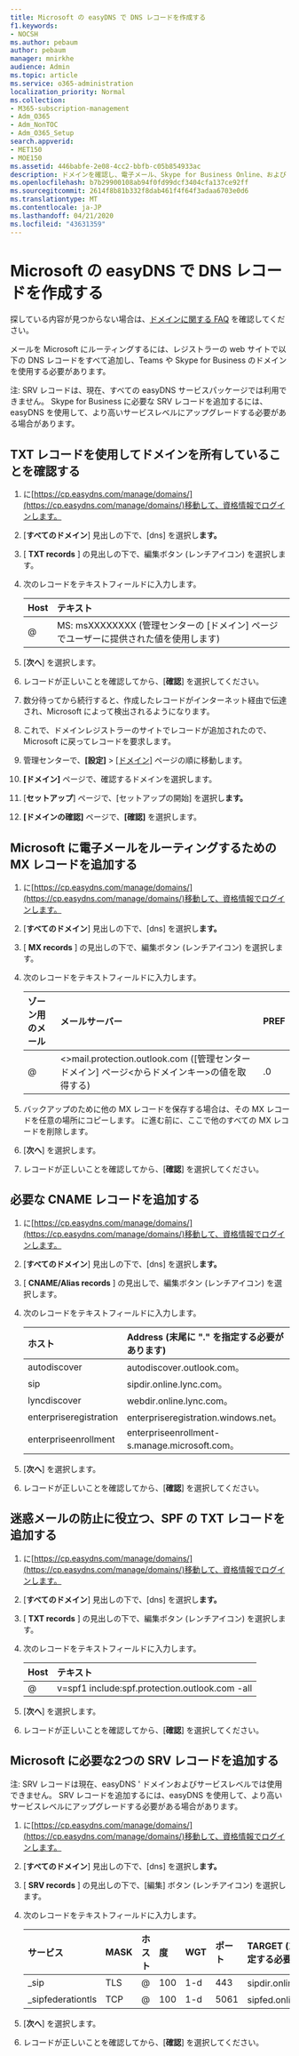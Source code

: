 ```yaml
---
title: Microsoft の easyDNS で DNS レコードを作成する
f1.keywords:
- NOCSH
ms.author: pebaum
author: pebaum
manager: mnirkhe
audience: Admin
ms.topic: article
ms.service: o365-administration
localization_priority: Normal
ms.collection:
- M365-subscription-management
- Adm_O365
- Adm_NonTOC
- Adm_O365_Setup
search.appverid:
- MET150
- MOE150
ms.assetid: 446babfe-2e08-4cc2-bbfb-c05b854933ac
description: ドメインを確認し、電子メール、Skype for Business Online、および easyDNS のその他のサービスの DNS レコードを Microsoft 用にセットアップする方法について説明します。
ms.openlocfilehash: b7b29900108ab94f0fd99dcf3404cfa137ce92ff
ms.sourcegitcommit: 2614f8b81b332f8dab461f4f64f3adaa6703e0d6
ms.translationtype: MT
ms.contentlocale: ja-JP
ms.lasthandoff: 04/21/2020
ms.locfileid: "43631359"
---
```

# <a name="create-dns-records-at-easydns-for-microsoft"></a>Microsoft の easyDNS で DNS レコードを作成する

探している内容が見つからない場合は、[ドメインに関する FAQ](../setup/domains-faq.md) を確認してください。 
  
メールを Microsoft にルーティングするには、レジストラーの web サイトで以下の DNS レコードをすべて追加し、Teams や Skype for Business のドメインを使用する必要があります。
  
注: SRV レコードは、現在、すべての easyDNS サービスパッケージでは利用できません。 Skype for Business に必要な SRV レコードを追加するには、easyDNS を使用して、より高いサービスレベルにアップグレードする必要がある場合があります。
  
## <a name="verify-that-you-own-the-domain-with-a-txt-record"></a>TXT レコードを使用してドメインを所有していることを確認する

1. に[https://cp.easydns.com/manage/domains/](https://cp.easydns.com/manage/domains/)移動して、資格情報でログインします。 
    
2. [**すべてのドメイン**] 見出しの下で、[dns] を選択し**ます。**
    
3. [ **TXT records** ] の見出しの下で、編集ボタン (レンチアイコン) を選択します。 
    
4. 次のレコードをテキストフィールドに入力します。
    
    |**Host**|**テキスト**|
    |:-----|:-----|
    |@  <br/> |MS: msXXXXXXXX (管理センターの [ドメイン] ページでユーザーに提供された値を使用します)  <br/> |
   
5. [**次へ**] を選択します。 
    
6. レコードが正しいことを確認してから、[**確認**] を選択してください。 
    
7. 数分待ってから続行すると、作成したレコードがインターネット経由で伝達され、Microsoft によって検出されるようになります。
    
8. これで、ドメインレジストラーのサイトでレコードが追加されたので、Microsoft に戻ってレコードを要求します。
    
9. 管理センターで、**[設定]** \> <a href="https://go.microsoft.com/fwlink/p/?linkid=834818" target="_blank">[ドメイン]</a> ページの順に移動します。
    
10. **[ドメイン]** ページで、確認するドメインを選択します。 
    
11. [**セットアップ**] ページで、[セットアップの開始] を選択し**ます。**
    
12. **[ドメインの確認]** ページで、**[確認]** を選択します。 
    
## <a name="add-an-mx-record-to-route-email-to-microsoft"></a>Microsoft に電子メールをルーティングするための MX レコードを追加する

1. に[https://cp.easydns.com/manage/domains/](https://cp.easydns.com/manage/domains/)移動して、資格情報でログインします。 
    
2. [**すべてのドメイン**] 見出しの下で、[dns] を選択し**ます。**
    
3. [ **MX records** ] の見出しの下で、編集ボタン (レンチアイコン) を選択します。 
    
4. 次のレコードをテキストフィールドに入力します。
    
    |**ゾーン用のメール**|**メールサーバー**|**PREF**|
    |:-----|:-----|:-----|
    |@  <br/> |\<\>mail.protection.outlook.com ([管理センタードメイン] ページ\<からドメインキー\>の値を取得する)  <br/> |.0  <br/> |
   
2. バックアップのために他の MX レコードを保存する場合は、その MX レコードを任意の場所にコピーします。 に進む前に、ここで他のすべての MX レコードを削除します。
    
5. [**次へ**] を選択します。 
    
6. レコードが正しいことを確認してから、[**確認**] を選択してください。 
    
## <a name="add-the-required-cname-records"></a>必要な CNAME レコードを追加する

1. に[https://cp.easydns.com/manage/domains/](https://cp.easydns.com/manage/domains/)移動して、資格情報でログインします。 
    
2. [**すべてのドメイン**] 見出しの下で、[dns] を選択し**ます。**
    
3. [ **CNAME/Alias records** ] の見出しで、編集ボタン (レンチアイコン) を選択します。 
    
4. 次のレコードをテキストフィールドに入力します。


    |**ホスト**|**Address (末尾に "." を指定する必要があります)**|
    |:-----|:-----|
    |autodiscover  <br/> |autodiscover.outlook.com。  <br/> |
    |sip  <br/> |sipdir.online.lync.com。  <br/> |
    |lyncdiscover  <br/> |webdir.online.lync.com。  <br/> |
    |enterpriseregistration  <br/> |enterpriseregistration.windows.net。  <br/> |
    |enterpriseenrollment  <br/> |enterpriseenrollment-s.manage.microsoft.com。  <br/> |
   
5. [**次へ**] を選択します。 
    
6. レコードが正しいことを確認してから、[**確認**] を選択してください。 
    
## <a name="add-a-txt-record-for-spf-to-help-prevent-email-spam"></a>迷惑メールの防止に役立つ、SPF の TXT レコードを追加する

1. に[https://cp.easydns.com/manage/domains/](https://cp.easydns.com/manage/domains/)移動して、資格情報でログインします。 
    
2. [**すべてのドメイン**] 見出しの下で、[dns] を選択し**ます。**
    
3. [ **TXT records** ] の見出しの下で、編集ボタン (レンチアイコン) を選択します。 
    
4. 次のレコードをテキストフィールドに入力します。
    
    |**Host**|**テキスト**|
    |:-----|:-----|
    |@  <br/> |v=spf1 include:spf.protection.outlook.com -all  <br/> |
   
5. [**次へ**] を選択します。 
    
6. レコードが正しいことを確認してから、[**確認**] を選択してください。 
    
## <a name="add-the-two-srv-records-that-are-required-for-microsoft"></a>Microsoft に必要な2つの SRV レコードを追加する

注: SRV レコードは現在、easyDNS ' ドメインおよびサービスレベルでは使用できません。 SRV レコードを追加するには、easyDNS を使用して、より高いサービスレベルにアップグレードする必要がある場合があります。 
  
1. に[https://cp.easydns.com/manage/domains/](https://cp.easydns.com/manage/domains/)移動して、資格情報でログインします。 
    
2. [**すべてのドメイン**] 見出しの下で、[dns] を選択し**ます。**
    
3. [ **SRV records** ] の見出しの下で、[編集] ボタン (レンチアイコン) を選択します。 
    
4. 次のレコードをテキストフィールドに入力します。
    
    |**サービス**|**MASK**|**ホスト**|**度**|**WGT**|**ポート**|**TARGET (末尾に "." を指定する必要があります)**|**TTL**|
    |:-----|:-----|:-----|:-----|:-----|:-----|:-----|:-----|
    |_sip  <br/> |TLS  <br/> |@  <br/> |100  <br/> |1-d  <br/> |443  <br/> |sipdir.online.lync.com。  <br/> |1800  <br/> |
    |_sipfederationtls  <br/> |TCP  <br/> |@  <br/> |100  <br/> |1-d  <br/> |5061  <br/> |sipfed.online.lync.com。  <br/> |1800  <br/> |
   
5. [**次へ**] を選択します。 
    
6. レコードが正しいことを確認してから、[**確認**] を選択してください。 
    

